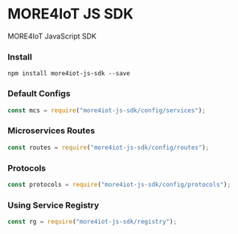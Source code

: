 # MORE4IoT JS SDK
MORE4IoT JavaScript SDK

### Install

~~~prompt
npm install more4iot-js-sdk --save
~~~

### Default Configs
~~~javascript
const mcs = require("more4iot-js-sdk/config/services");
~~~
### Microservices Routes
~~~javascript
const routes = require("more4iot-js-sdk/config/routes");
~~~
### Protocols
~~~javascript
const protocols = require("more4iot-js-sdk/config/protocols");
~~~
### Using Service Registry
~~~javascript
const rg = require("more4iot-js-sdk/registry");
~~~